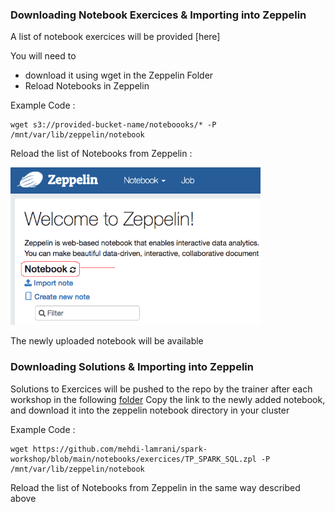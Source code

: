 ### Downloading Notebook Exercices & Importing into Zeppelin

A list of notebook exercices will be provided [here]

You will need to 
 - download it using wget in the Zeppelin Folder 
 - Reload Notebooks in Zeppelin


Example Code : 

```
wget s3://provided-bucket-name/noteboooks/* -P /mnt/var/lib/zeppelin/notebook
```

Reload the list of Notebooks from Zeppelin :

<img src="/res/img/zeppelin-reload-notes.png" width="400">

The newly uploaded notebook will be available

### Downloading Solutions & Importing into Zeppelin

Solutions to Exercices will be pushed to the repo by the trainer after each workshop in the following [folder](/notebooks/solutions)
Copy the link to the newly added notebook, and download it into the zeppelin notebook directory in your cluster

Example Code : 

```
wget https://github.com/mehdi-lamrani/spark-workshop/blob/main/notebooks/exercices/TP_SPARK_SQL.zpl -P /mnt/var/lib/zeppelin/notebook
```

Reload the list of Notebooks from Zeppelin in the same way described above
